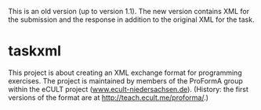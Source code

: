This is an old version (up to version 1.1).
The new version contains XML for the submission and the response in addition to the original XML for the task.

taskxml
=======
This project is about creating an XML exchange format for programming exercises. The project is maintained by members of the ProFormA group within the eCULT project (www.ecult-niedersachsen.de).
(History: the first versions of the format are at http://teach.ecult.me/proforma/.)
